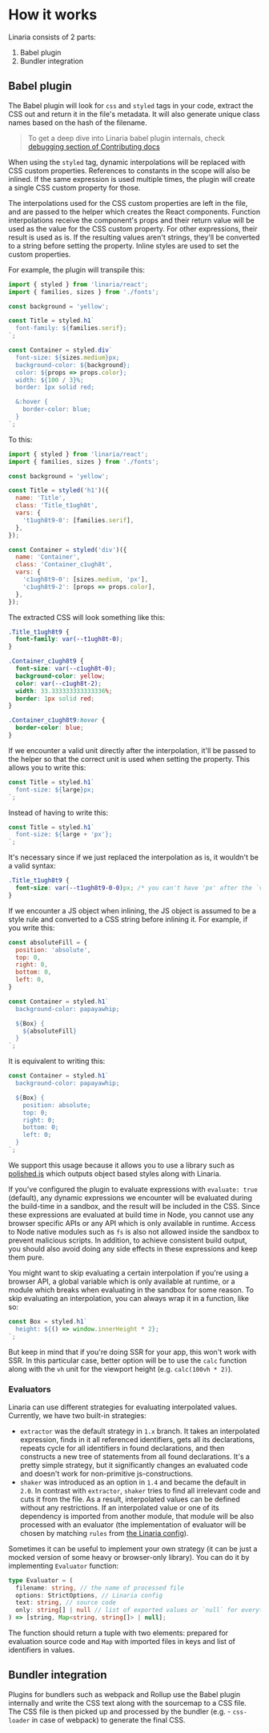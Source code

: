 # How it works

Linaria consists of 2 parts:

1. Babel plugin
2. Bundler integration

## Babel plugin

The Babel plugin will look for `css` and `styled` tags in your code, extract the CSS out and return it in the file's metadata. It will also generate unique class names based on the hash of the filename.

> To get a deep dive into Linaria babel plugin internals, check [debugging section of Contributing docs](../CONTRIBUTING.md#debugging-and-deep-dive-into-babel-plugin)

When using the `styled` tag, dynamic interpolations will be replaced with CSS custom properties. References to constants in the scope will also be inlined. If the same expression is used multiple times, the plugin will create a single CSS custom property for those.

The interpolations used for the CSS custom properties are left in the file, and are passed to the helper which creates the React components. Function interpolations receive the component's props and their return value will be used as the value for the CSS custom property. For other expressions, their result is used as is. If the resulting values aren't strings, they'll be converted to a string before setting the property. Inline styles are used to set the custom properties.

For example, the plugin will transpile this:

```js
import { styled } from 'linaria/react';
import { families, sizes } from './fonts';

const background = 'yellow';

const Title = styled.h1`
  font-family: ${families.serif};
`;

const Container = styled.div`
  font-size: ${sizes.medium}px;
  background-color: ${background};
  color: ${props => props.color};
  width: ${100 / 3}%;
  border: 1px solid red;

  &:hover {
    border-color: blue;
  }
`;
```

To this:

```js
import { styled } from 'linaria/react';
import { families, sizes } from './fonts';

const background = 'yellow';

const Title = styled('h1')({
  name: 'Title',
  class: 'Title_t1ugh8t',
  vars: {
    't1ugh8t9-0': [families.serif],
  },
});

const Container = styled('div')({
  name: 'Container',
  class: 'Container_c1ugh8t',
  vars: {
    'c1ugh8t9-0': [sizes.medium, 'px'],
    'c1ugh8t9-2': [props => props.color],
  },
});
```

The extracted CSS will look something like this:

```css
.Title_t1ugh8t9 {
  font-family: var(--t1ugh8t-0);
}

.Container_c1ugh8t9 {
  font-size: var(--c1ugh8t-0);
  background-color: yellow;
  color: var(--c1ugh8t-2);
  width: 33.333333333333336%;
  border: 1px solid red;
}

.Container_c1ugh8t9:hover {
  border-color: blue;
}
```

If we encounter a valid unit directly after the interpolation, it'll be passed to the helper so that the correct unit is used when setting the property. This allows you to write this:

```js
const Title = styled.h1`
  font-size: ${large}px;
`;
```

Instead of having to write this:

```js
const Title = styled.h1`
  font-size: ${large + 'px'};
`;
```

It's necessary since if we just replaced the interpolation as is, it wouldn't be a valid syntax:

```css
.Title_t1ugh8t9 {
  font-size: var(--t1ugh8t9-0-0)px; /* you can't have 'px' after the `var(..)` */
}
```

If we encounter a JS object when inlining, the JS object is assumed to be a style rule and converted to a CSS string before inlining it. For example, if you write this:

```js
const absoluteFill = {
  position: 'absolute',
  top: 0,
  right: 0,
  bottom: 0,
  left: 0,
}

const Container = styled.h1`
  background-color: papayawhip;

  ${Box} {
    ${absoluteFill}
  }
`;
```

It is equivalent to writing this:

```js
const Container = styled.h1`
  background-color: papayawhip;

  ${Box} {
    position: absolute;
    top: 0;
    right: 0;
    bottom: 0;
    left: 0;
  }
`;
```

We support this usage because it allows you to use a library such as [polished.js](https://polished.js.org) which outputs object based styles along with Linaria.

If you've configured the plugin to evaluate expressions with `evaluate: true` (default), any dynamic expressions we encounter will be evaluated during the build-time in a sandbox, and the result will be included in the CSS. Since these expressions are evaluated at build time in Node, you cannot use any browser specific APIs or any API which is only available in runtime. Access to Node native modules such as `fs` is also not allowed inside the sandbox to prevent malicious scripts. In addition, to achieve consistent build output, you should also avoid doing any side effects in these expressions and keep them pure.

You might want to skip evaluating a certain interpolation if you're using a browser API, a global variable which is only available at runtime, or a module which breaks when evaluating in the sandbox for some reason. To skip evaluating an interpolation, you can always wrap it in a function, like so:

```js
const Box = styled.h1`
  height: ${() => window.innerHeight * 2};
`;
```

But keep in mind that if you're doing SSR for your app, this won't work with SSR. In this particular case, better option will be to use the `calc` function along with the `vh` unit for the viewport height (e.g. `calc(100vh * 2)`).

### Evaluators

Linaria can use different strategies for evaluating interpolated values. 
Currently, we have two built-in strategies:
  - `extractor` was the default strategy in `1.x` branch. It takes an interpolated expression, finds in it all referenced identifiers, gets all its declarations, repeats cycle for all identifiers in found declarations, and then constructs a new tree of statements from all found declarations. It's a pretty simple strategy, but it significantly changes an evaluated code and doesn't work for non-primitive js-constructions.
  - `shaker` was introduced as an option in `1.4` and became the default in `2.0`. In contrast with `extractor`, `shaker` tries to find all irrelevant code and cuts it from the file. As a result, interpolated values can be defined without any restrictions. If an interpolated value or one of its dependency is imported from another module, that module will be also processed with an evaluator (the implementation of evaluator will be chosen by matching `rules` from [the Linaria config](../CONFIGURATION.md#options)).
  
Sometimes it can be useful to implement your own strategy (it can be just a mocked version of some heavy or browser-only library). You can do it by implementing `Evaluator` function:
```typescript
type Evaluator = (
  filename: string, // the name of processed file
  options: StrictOptions, // Linaria config
  text: string, // source code
  only: string[] | null // list of exported values or `null` for everything 
) => [string, Map<string, string[]> | null];
```
The function should return a tuple with two elements: prepared for evaluation source code and `Map` with imported files in keys and list of identifiers in values.   

## Bundler integration

Plugins for bundlers such as webpack and Rollup use the Babel plugin internally and write the CSS text along with the sourcemap to a CSS file. The CSS file is then picked up and processed by the bundler (e.g. - `css-loader` in case of webpack) to generate the final CSS.
